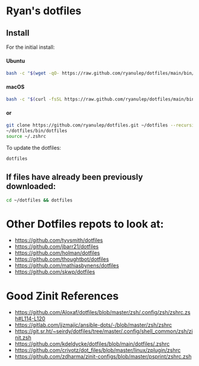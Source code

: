 # Ryan's dotfiles

## Install

For the initial install:

#### Ubuntu

```sh
bash -c "$(wget -qO- https://raw.github.com/ryanulep/dotfiles/main/bin/dotfiles)" && source ~/.zshrc
```

#### macOS

```sh
bash -c "$(curl -fsSL https://raw.github.com/ryanulep/dotfiles/main/bin/dotfiles)" && source ~/.zshrc
```

#### or

```sh
git clone https://github.com/ryanulep/dotfiles.git ~/dotfiles --recursive
~/dotfiles/bin/dotfiles
source ~/.zshrc
```

To update the dotfiles:
```sh
dotfiles
```

## If files have already been previously downloaded:

```sh
cd ~/dotfiles && dotfiles
```

# Other Dotfiles repots to look at:
- https://github.com/tyvsmith/dotfiles
- https://github.com/jbarr21/dotfiles
- https://github.com/holman/dotfiles
- https://github.com/thoughtbot/dotfiles
- https://github.com/mathiasbynens/dotfiles
- https://github.com/skwp/dotfiles

# Good Zinit References
- https://github.com/Aloxaf/dotfiles/blob/master/zsh/.config/zsh/zshrc.zsh#L114-L120
- https://gitlab.com/jjzmajic/ansible-dots/-/blob/master/zsh/zshrc
- https://git.sr.ht/~seirdy/dotfiles/tree/master/.config/shell_common/zsh/zinit.zsh
- https://github.com/kdeldycke/dotfiles/blob/main/dotfiles/.zshrc
- https://github.com/crivotz/dot_files/blob/master/linux/zplugin/zshrc
- https://github.com/zdharma/zinit-configs/blob/master/psprint/zshrc.zsh
